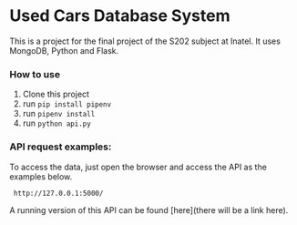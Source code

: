 # Used Cars Database System

This is a project for the final project of the S202 subject at Inatel.
It uses MongoDB, Python and Flask.

### How to use

1. Clone this project
2. run ```pip install pipenv```
3. run ```pipenv install```
4. run ```python api.py```

### API request examples:
To access the data, just open the browser and access the API as the examples below.

``` http://127.0.0.1:5000/```

A running version of this API can be found [here](there will be a link here).